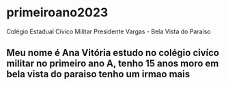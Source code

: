  # primeiroano2023
Colégio Estadual Cívico Militar Presidente Vargas - Bela Vista do Paraíso

## Meu nome é Ana Vitória estudo no colégio civíco militar no primeiro ano A, tenho 15 anos moro em bela vista do paraiso tenho um irmao mais 
